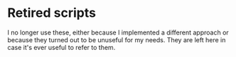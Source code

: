 # Retired scripts

I no longer use these, either because I implemented a different approach or because they turned out to be unuseful for my needs. They are left here in case it's ever useful to refer to them.
